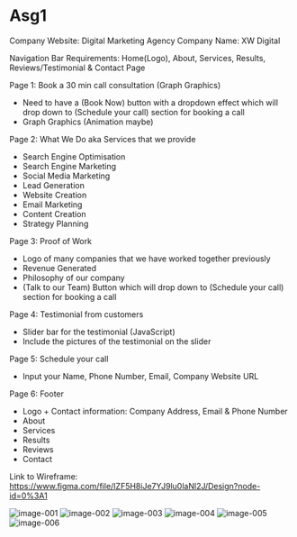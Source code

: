 # Asg1

Company Website: Digital Marketing Agency
Company Name: XW Digital

Navigation Bar Requirements: 
Home(Logo), About, Services, Results, Reviews/Testimonial & Contact Page

Page 1: Book a 30 min call consultation (Graph Graphics)
- Need to have a (Book Now) button with a dropdown effect which will drop down to (Schedule your call) section for booking a call
- Graph Graphics (Animation maybe)

Page 2: What We Do aka Services that we provide
- Search Engine Optimisation
- Search Engine Marketing
- Social Media Marketing
- Lead Generation
- Website Creation
- Email Marketing
- Content Creation
- Strategy Planning

Page 3: Proof of Work
- Logo of many companies that we have worked together previously
- Revenue Generated
- Philosophy of our company
- (Talk to our Team) Button which will drop down to (Schedule your call) section for booking a call 

Page 4: Testimonial from customers
- Slider bar for the testimonial (JavaScript)
- Include the pictures of the testimonial on the slider

Page 5: Schedule your call
- Input your Name, Phone Number, Email, Company Website URL

Page 6: Footer
- Logo + Contact information: Company Address, Email & Phone Number
- About
- Services 
- Results
- Reviews
- Contact

Link to Wireframe: https://www.figma.com/file/IZF5H8iJe7YJ9lu0laNl2J/Design?node-id=0%3A1

![image-001](https://user-images.githubusercontent.com/61568156/200578228-570f6d89-d1df-43ca-bcee-b30c61ddbd5f.png)
![image-002](https://user-images.githubusercontent.com/61568156/200578198-b5be7b91-ec47-4dc2-a52b-be6ba0820e51.png)
![image-003](https://user-images.githubusercontent.com/61568156/200578207-8f083d9f-b53c-4d6e-be05-537e24b5607c.png)
![image-004](https://user-images.githubusercontent.com/61568156/200578212-a1662726-6105-4656-b968-151976357623.png)
![image-005](https://user-images.githubusercontent.com/61568156/200578216-7ce0a0c7-2eb1-4cc9-ad53-c62ede4c0e6a.png)
![image-006](https://user-images.githubusercontent.com/61568156/200578226-9f3b8d59-5318-4fd5-9907-137d16ba509b.png)













